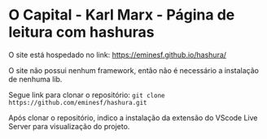 # O Capital - Karl Marx - Página de leitura com hashuras

O site está hospedado no link: https://eminesf.github.io/hashura/

O site não possui nenhum framework, então não é necessário a instalação de nenhuma lib.

Segue link para clonar o repositório: 
`git clone https://github.com/eminesf/hashura.git`

Após clonar o repositório, indico a instalação da extensão do VScode Live Server para visualização do projeto.
